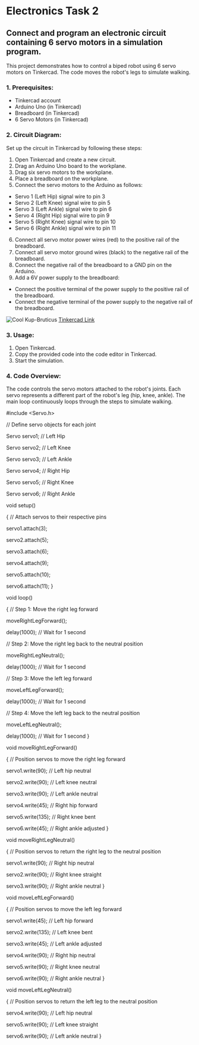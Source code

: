 # Electronics Task 2
## Connect and program an electronic circuit containing 6 servo motors in a simulation program.
This project demonstrates how to control a biped robot using 6 servo motors on Tinkercad. The code moves the robot's legs to simulate walking.
### 1. Prerequisites:
* Tinkercad account
* Arduino Uno (in Tinkercad)
* Breadboard (in Tinkercad)
* 6 Servo Motors (in Tinkercad)
### 2. Circuit Diagram:
Set up the circuit in Tinkercad by following these steps:
1. Open Tinkercad and create a new circuit.
2. Drag an Arduino Uno board to the workplane.
3. Drag six servo motors to the workplane.
4. Place a breadboard on the workplane.
5. Connect the servo motors to the Arduino as follows:
* Servo 1 (Left Hip) signal wire to pin 3
* Servo 2 (Left Knee) signal wire to pin 5
* Servo 3 (Left Ankle) signal wire to pin 6
* Servo 4 (Right Hip) signal wire to pin 9
* Servo 5 (Right Knee) signal wire to pin 10
* Servo 6 (Right Ankle) signal wire to pin 11
6. Connect all servo motor power wires (red) to the positive rail of the breadboard.
7. Connect all servo motor ground wires (black) to the negative rail of the breadboard.
8. Connect the negative rail of the breadboard to a GND pin on the Arduino.
9. Add a 6V power supply to the breadboard:
* Connect the positive terminal of the power supply to the positive rail of the breadboard.
* Connect the negative terminal of the power supply to the negative rail of the breadboard.
  
![Cool Kup-Bruticus](https://github.com/Alaa3172/ElectronicsTask1/assets/173661540/35b851af-4d6a-415c-8182-f53679444256)
[Tinkercad Link](https://www.tinkercad.com/things/bKvGIck0AlD-cool-kup-bruticus/editel?sharecode=vQDAXNlZOM3ZKGdcR9xCAI1mVVrCmFDtrqCJ1-ARG0M)
### 3. Usage:
1. Open Tinkercad.
2. Copy the provided code into the code editor in Tinkercad.
3. Start the simulation.
### 4. Code Overview:
The code controls the servo motors attached to the robot's joints. Each servo represents a different part of the robot's leg (hip, knee, ankle). The main loop continuously loops through the steps to simulate walking.

#include <Servo.h>

// Define servo objects for each joint

Servo servo1;  // Left Hip

Servo servo2;  // Left Knee

Servo servo3;  // Left Ankle

Servo servo4;  // Right Hip

Servo servo5;  // Right Knee

Servo servo6;  // Right Ankle

void setup()

{
  // Attach servos to their respective pins
  
  servo1.attach(3);
  
  servo2.attach(5);
  
  servo3.attach(6);
  
  servo4.attach(9);
  
  servo5.attach(10);
  
  servo6.attach(11);
}

void loop()

{
  // Step 1: Move the right leg forward
  
  moveRightLegForward();
  
  delay(1000);  // Wait for 1 second

  // Step 2: Move the right leg back to the neutral position
  
  moveRightLegNeutral();
  
  delay(1000);  // Wait for 1 second

  // Step 3: Move the left leg forward
  
  moveLeftLegForward();
  
  delay(1000);  // Wait for 1 second

  // Step 4: Move the left leg back to the neutral position
  
  moveLeftLegNeutral();
  
  delay(1000);  // Wait for 1 second
}

void moveRightLegForward()

{
  // Position servos to move the right leg forward
  
  servo1.write(90);   // Left hip neutral
  
  servo2.write(90);   // Left knee neutral
  
  servo3.write(90);   // Left ankle neutral
  
  servo4.write(45);  // Right hip forward
  
  servo5.write(135);   // Right knee bent
  
  servo6.write(45);   // Right ankle adjusted
}

void moveRightLegNeutral()

{
  // Position servos to return the right leg to the neutral position
  
  servo1.write(90);   // Right hip neutral
  
  servo2.write(90);   // Right knee straight
  
  servo3.write(90);   // Right ankle neutral
}

void moveLeftLegForward()

{
  // Position servos to move the left leg forward
  
  servo1.write(45);   // Left hip forward
  
  servo2.write(135);   // Left knee bent
  
  servo3.write(45);  // Left ankle adjusted
  
  servo4.write(90);   // Right hip neutral
  
  servo5.write(90);   // Right knee neutral
  
  servo6.write(90);   // Right ankle neutral
}

void moveLeftLegNeutral()

{
  // Position servos to return the left leg to the neutral position
  
  servo4.write(90);   // Left hip neutral
  
  servo5.write(90);   // Left knee straight
  
  servo6.write(90);   // Left ankle neutral
}
